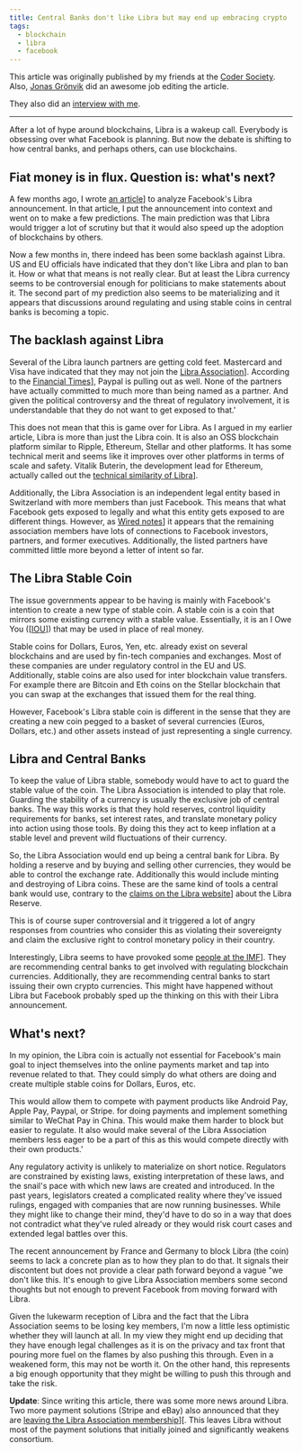 ```yaml
---
title: Central Banks don't like Libra but may end up embracing crypto
tags: 
  - blockchain
  - libra
  - facebook
---
```

This article was originally published by my friends at the [Coder Society](https://codersociety.com/blog/articles/central-banks-dont-like-libra-but-may-end-up-embracing-crypto). Also, [Jonas Grönvik](https://twitter.com/jonasgronvik) did an awesome job editing the article.

They also did an [interview with me](https://codersociety.com/blog/videos/the-future-of-libra-and-blockchain-beyond-the-hype).

---

After a lot of hype around blockchains, Libra is a wakeup call.
Everybody is obsessing over what Facebook is planning. But now the
debate is shifting to how central banks, and perhaps others, can use
blockchains.

## Fiat money is in flux. Question is: what's next?

A few months ago, I wrote
[an article](https://dev.to/jillesvangurp/libra-blockchains-and-the-meaning-of-it-all-1clc&sa=D&ust=1590071095182000)] to
analyze Facebook's Libra announcement. In that article, I put the
announcement into context and went on to make a few predictions. The
main prediction was that Libra would trigger a lot of scrutiny but that
it would also speed up the adoption of blockchains by others.

Now a few months in, there indeed has been some backlash against Libra.
US and EU officials have indicated that they don't like Libra and plan
to ban it. How or what that means is not really clear. But at least the
Libra currency seems to be controversial enough for politicians to make
statements about it. The second part of my prediction also seems to be
materializing and it appears that discussions around regulating and
using stable coins in central banks is becoming a topic.

## The backlash against Libra

Several of the Libra launch partners are getting cold feet. Mastercard
and Visa have indicated that they may not join
the [Libra Association](https://libra.org/en-US/association&sa=D&ust=1590071095182000)].
According to
the [Financial
Times](https://www.ft.com/content/6af11092-e5fd-11e9-9743-db5a370481bc&sa=D&ust=1590071095183000)],
Paypal is pulling out as well. None of the partners have actually
committed to much more than being named as a partner. And given the
political controversy and the threat of regulatory involvement, it is
understandable that they do not want to get exposed to that.'

This does not mean that this is game over for Libra. As I argued in my
earlier article, Libra is more than just the Libra coin. It is also an
OSS blockchain platform similar to Ripple, Ethereum, Stellar and other
platforms. It has some technical merit and seems like it improves over
other platforms in terms of scale and safety. Vitalik Buterin, the
development lead for Ethereum, actually called out
the [technical similarity of Libra](https://decrypt.co/8941/buterin-phase-zero-ethereum-2-0&sa=D&ust=1590071095183000)].

Additionally, the Libra Association is an independent legal entity based
in Switzerland with more members than just Facebook. This means that
what Facebook gets exposed to legally and what this entity gets exposed
to are different things. However,
as [Wired notes](https://www.wired.com/story/ties-bind-facebooks-libra/&sa=D&ust=1590071095184000)]
it appears that the remaining association members have lots of
connections to Facebook investors, partners, and former executives.
Additionally, the listed partners have committed little more beyond a
letter of intent so far.

## The Libra Stable Coin

The issue governments appear to be having is mainly with Facebook's
intention to create a new type of stable coin. A stable coin is a coin
that mirrors some existing currency with a stable value. Essentially, it
is an I Owe You
([[IOU](https://en.wikipedia.org/wiki/IOU&sa=D&ust=1590071095184000)])
that may be used in place of real money.

Stable coins for Dollars, Euros, Yen, etc. already exist on several
blockchains and are used by fin-tech companies and exchanges. Most of
these companies are under regulatory control in the EU and US.
Additionally, stable coins are also used for inter blockchain value
transfers. For example there are Bitcoin and Eth coins on the Stellar
blockchain that you can swap at the exchanges that issued them for the
real thing.

However, Facebook's Libra stable coin is different in the sense that
they are creating a new coin pegged to a basket of several currencies
(Euros, Dollars, etc.) and other assets instead of just representing a
single currency.

## Libra and Central Banks

To keep the value of Libra stable, somebody would have to act to guard
the stable value of the coin. The Libra Association is intended to play
that role. Guarding the stability of a currency is usually the exclusive
job of central banks. The way this works is that they hold reserves,
control liquidity requirements for banks, set interest rates, and
translate monetary policy into action using those tools. By doing this
they act to keep inflation at a stable level and prevent wild
fluctuations of their currency.

So, the Libra Association would end up being a central bank for Libra.
By holding a reserve and by buying and selling other currencies, they
would be able to control the exchange rate. Additionally this would
include minting and destroying of Libra coins. These are the same kind
of tools a central bank would use, contrary to
the [claims
on the Libra
website](https://libra.org/en-US/about-currency-reserve/%23the_reserve&sa=D&ust=1590071095185000)] about
the Libra Reserve.

This is of course super controversial and it triggered a lot of angry
responses from countries who consider this as violating their
sovereignty and claim the exclusive right to control monetary policy in
their country.

Interestingly, Libra seems to have provoked
some [people at the IMF](https://blogs.imf.org/2019/09/26/from-stablecoins-to-central-bank-digital-currencies/&sa=D&ust=1590071095186000)].
They are recommending central banks to get involved with regulating
blockchain currencies. Additionally, they are recommending central banks
to start issuing their own crypto currencies. This might have happened
without Libra but Facebook probably sped up the thinking on this with
their Libra announcement.

## What's next?

In my opinion, the Libra coin is actually not essential for Facebook's
main goal to inject themselves into the online payments market and tap
into revenue related to that. They could simply do what others are doing
and create multiple stable coins for Dollars, Euros, etc.

This would allow them to compete with payment products like Android
Pay, Apple Pay, Paypal, or Stripe. for doing payments and implement
something similar to WeChat Pay in China. This would make them harder to
block but easier to regulate. It also would make several of the Libra
Association members less eager to be a part of this as this would
compete directly with their own products.'

Any regulatory activity is unlikely to materialize on short notice.
Regulators are constrained by existing laws, existing interpretation of
these laws, and the snail's pace with which new laws are created and
introduced. In the past years, legislators created a complicated reality
where they've issued rulings, engaged with companies that are now
running businesses. While they might like to change their mind, they'd
have to do so in a way that does not contradict what they've ruled
already or they would risk court cases and extended legal battles over
this.

The recent announcement by France and Germany to block Libra (the coin)
seems to lack a concrete plan as to how they plan to do that. It signals
their discontent but does not provide a clear path forward beyond a
vague "we don't like this\. It's enough to give Libra Association
members some second thoughts but not enough to prevent Facebook from
moving forward with Libra.

Given the lukewarm reception of Libra and the fact that the Libra
Association seems to be losing key members, I'm now a little less
optimistic whether they will launch at all. In my view they might end up
deciding that they have enough legal challenges as it is on the privacy
and tax front that pouring more fuel on the flames by also pushing this
through. Even in a weakened form, this may not be worth it. On the other
hand, this represents a big enough opportunity that they might be
willing to push this through and take the risk.

**Update**: Since writing this article, there was some more news
around Libra. Two more payment solutions (Stripe and eBay) also
announced that they
are [leaving the Libra Association membership](https://www.theverge.com/2019/10/11/20910330/mastercard-stripe-ebay-facebook-libra-association-withdrawal-cryptocurrency&sa=D&ust=1590071095187000)][.
This leaves Libra without most of the payment solutions that initially joined and significantly weakens consortium.
